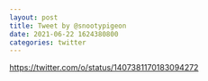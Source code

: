 ```yaml
--- 
layout: post 
title: Tweet by @snootypigeon 
date: 2021-06-22 1624380800 
categories: twitter 
--- 
```

https://twitter.com/o/status/1407381170183094272